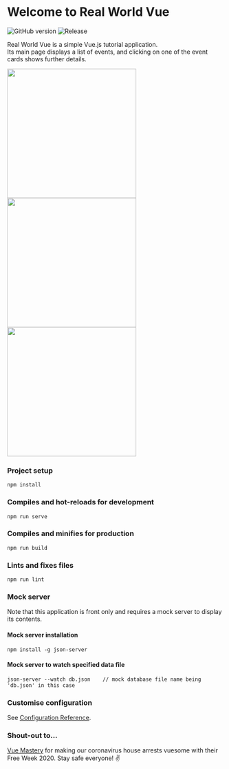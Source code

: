 # Welcome to Real World Vue
![GitHub version](https://img.shields.io/badge/version-dev-brightgreen)
![Release](https://img.shields.io/badge/release-1.0-blue)  

Real World Vue is a simple Vue.js tutorial application.  
Its main page displays a list of events, and clicking on one of the event cards shows further details.   


<div>
<img width="300" src="https://user-images.githubusercontent.com/56017715/79762668-03ac2800-835e-11ea-8e8e-bfa5666610a9.png">
<img width="300" src="https://user-images.githubusercontent.com/56017715/79762992-6ef5fa00-835e-11ea-81a5-8835e6c74d8e.png">
<img width="300" src="https://user-images.githubusercontent.com/56017715/79762020-24c04900-835d-11ea-8a07-9d3b6cd9a321.png">
</div>  


### Project setup
```
npm install
```

### Compiles and hot-reloads for development
```
npm run serve
```

### Compiles and minifies for production
```
npm run build
```

### Lints and fixes files
```
npm run lint
```

### Mock server
Note that this application is front only and requires a mock server to display its contents.  

#### Mock server installation
```
npm install -g json-server
```

#### Mock server to watch specified data file
```
json-server --watch db.json    // mock database file name being 'db.json' in this case 
```

### Customise configuration
See [Configuration Reference](https://cli.vuejs.org/config/).  

### Shout-out to...
[Vue Mastery](https://www.vuemastery.com/) for making our coronavirus house arrests vuesome with their Free Week 2020. Stay safe everyone! ✌️
